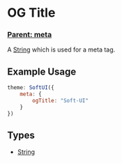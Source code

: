 # OG Title

### **[Parent: meta](/docs/meta/)**

A [String](https://developer.mozilla.org/en-US/docs/Web/JavaScript/Reference/Global_Objects/String) which is used for a meta tag.

## Example Usage

```js
theme: SoftUI({
    meta: {
        ogTitle: "Soft-UI"
    }
})
```

## Types

-   [String](https://developer.mozilla.org/en-US/docs/Web/JavaScript/Reference/Global_Objects/Boolean)
